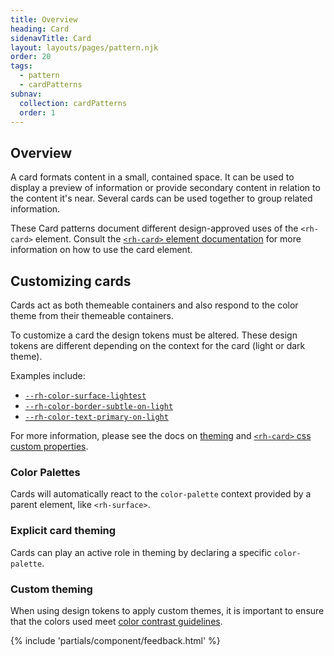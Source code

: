 ```yaml
---
title: Overview
heading: Card
sidenavTitle: Card
layout: layouts/pages/pattern.njk
order: 20
tags:
  - pattern
  - cardPatterns
subnav:
  collection: cardPatterns
  order: 1
---
```


<script type="module" data-helmet>
  import '@rhds/elements/lib/elements/rh-context-picker/rh-context-picker.js';
  import '@rhds/elements/rh-card/rh-card.js';
  import '@rhds/elements/rh-cta/rh-cta.js';
  import '@rhds/elements/rh-surface/rh-surface.js';
  import '@rhds/elements/rh-avatar/rh-avatar.js';
  import '@rhds/elements/rh-accordion/rh-accordion.js';
</script>

<link rel="stylesheet" data-helmet href="/assets/packages/@rhds/elements/elements/rh-table/rh-table-lightdom.css">
<link rel="stylesheet" data-helmet href="/styles/samp.css">

## Overview

A card formats content in a small, contained space. It can be used to display a
preview of information or provide secondary content in relation to the content
it's near. Several cards can be used together to group related information.

<rh-alert state="info">These Card patterns document different design-approved 
  uses of the `<rh-card>` element. Consult the [`<rh-card>` element documentation][element]
  for more information on how to use the card element.</rh-alert>

## Customizing cards

Cards act as both themeable containers and also respond to the color theme from
their themeable containers. 

To customize a card the design tokens must be altered. These design tokens are 
different depending on the context for the card (light or dark theme).

Examples include:

- [`--rh-color-surface-lightest`][lightest]
- [`--rh-color-border-subtle-on-light`][border-subtle]
- [`--rh-color-text-primary-on-light`][text-primary]

For more information, please see the docs on [theming][theming] and
[`<rh-card>` css custom properties][css-props].

### Color Palettes

Cards will automatically react to the `color-palette` context provided by a 
parent element, like `<rh-surface>`.

<div id="card-themes" class="grid sm-two-columns">
  <uxdot-pattern allow="light, lighter, lightest"
                 color-palette="lightest"
                 src="./patterns/themes.html"></uxdot-pattern>
  <uxdot-pattern allow="dark, darker, darkest"
                 color-palette="darkest"
                 src="./patterns/themes.html"></uxdot-pattern>
</div>

### Explicit card theming

Cards can play an active role in theming by declaring a specific `color-palette`.

<uxdot-pattern src="./patterns/explicit-themes.html">
</uxdot-pattern>

### Custom theming

When using design tokens to apply custom themes, it is important to ensure that 
the colors used meet [color contrast guidelines][color-contrast].

<uxdot-pattern src="./patterns/custom-themes.html">
</uxdot-pattern>

{% include 'partials/component/feedback.html' %}

[element]: /elements/card
[css-props]: /elements/card/code/#css-custom-properties
[color-contrast]: /accessibility/design/#contrast
[theming]: /theming/
[lightest]: /tokens/color/#rh-color-surface-lightest
[border-subtle]: /tokens/border/#rh-color-border-subtle-on-light
[text-primary]: /tokens/font/#rh-color-text-primary-on-light
